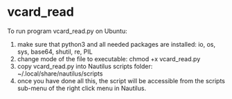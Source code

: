 # vcard_read

To run program vcard_read.py on Ubuntu:

1) make sure that python3 and all needed packages are installed: io, os, sys, base64, shutil, re, PIL
2) change mode of the file to executable:  chmod +x vcard_read.py
3) copy vcard_read.py into Nautilus scripts folder: ~/.local/share/nautilus/scripts
4) once you have done all this, the script will be accessible from the scripts sub-menu of the right click menu in Nautilus.
